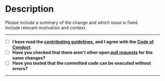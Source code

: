 # Description

Please include a summary of the change and which issue is fixed.  
Include relevant motivation and context.

---

- [ ] **I have read the [contributing guidelines](https://github.com/ianalexis/Real-View-On-Releases/blob/main/CONTRIBUTING.md#coding), and I agree with the [Code of Conduct](https://github.com/ianalexis/Real-View-On-Releases/blob/main/CODE_OF_CONDUCT.md)**.
- [ ] **Have you checked that there aren't other open [pull requests](https://github.com/ianalexis/Real-View-On-Releases/pulls) for the same changes?**
- [ ] **Have you tested that the committed code can be executed without errors?**

---
